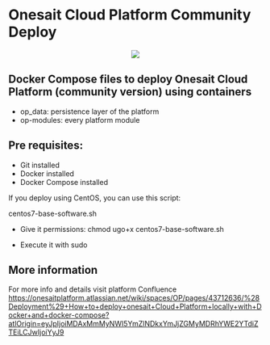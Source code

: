 # Onesait Cloud Platform Community Deploy

<p align="center">
  <a src='https://www.onesaitplatform.com/'>
    <img src='resources/images/onesait-platform-logo-small.png'/>
  </a>
</p>

## Docker Compose files to deploy Onesait Cloud Platform (community version) using containers

- op_data: persistence layer of the platform
- op-modules: every platform module

## Pre requisites:

- Git installed
- Docker installed
- Docker Compose installed

If you deploy using CentOS, you can use this script:

centos7-base-software.sh

- Give it permissions: chmod ugo+x centos7-base-software.sh

- Execute it with sudo

## More information
For more info and details visit platform Confluence https://onesaitplatform.atlassian.net/wiki/spaces/OP/pages/43712636/%28Deployment%29+How+to+deploy+onesait+Cloud+Platform+locally+with+Docker+and+docker-compose?atlOrigin=eyJpIjoiMDAxMmMyNWI5YmZlNDkxYmJjZGMyMDRhYWE2YTdiZTEiLCJwIjoiYyJ9
